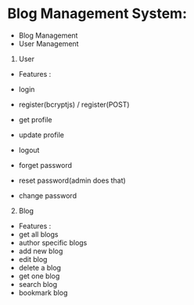 # Blog Management System:

- Blog Management
- User Management

1. User

- Features :

- login
- register(bcryptjs) / register(POST)
- get profile
- update profile
- logout
- forget password
- reset password(admin does that)
- change password

2. Blog

- Features :
- get all blogs
- author specific blogs
- add new blog
- edit blog
- delete a blog
- get one blog
- search blog
- bookmark blog
